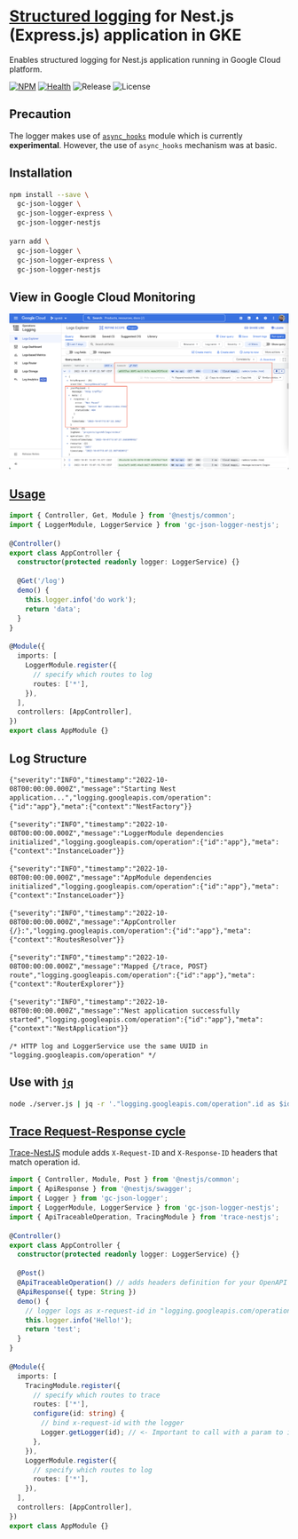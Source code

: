 # [Structured logging](https://cloud.google.com/logging/docs/structured-logging) for Nest.js (Express.js) application in GKE

Enables structured logging for Nest.js application running in Google Cloud platform.

[![NPM](https://badgen.net/npm/v/gc-json-logger-nestjs)](https://www.npmjs.com/gc-json-logger-nestjs)
[![Health](https://coveralls.io/repos/github/igrek8/gc-json-logger-nestjs/badge.svg?branch=main)](https://coveralls.io/github/igrek8/gc-json-logger-nestjs?branch=main)
![Release](https://badgen.net/github/checks/igrek8/gc-json-logger-nestjs)
![License](https://badgen.net/github/license/igrek8/gc-json-logger-nestjs)

## Precaution

The logger makes use of [`async_hooks`](https://nodejs.org/api/async_hooks.html#async-hooks) module which is currently **experimental**. However, the use of `async_hooks` mechanism was at basic.

## Installation

```bash
npm install --save \
  gc-json-logger \
  gc-json-logger-express \
  gc-json-logger-nestjs

yarn add \
  gc-json-logger \
  gc-json-logger-express \
  gc-json-logger-nestjs
```

## View in Google Cloud Monitoring

![Google Cloud Monitoring](./docs/images/google-cloud-logging.png)

## [Usage](./demo)

```ts
import { Controller, Get, Module } from '@nestjs/common';
import { LoggerModule, LoggerService } from 'gc-json-logger-nestjs';

@Controller()
export class AppController {
  constructor(protected readonly logger: LoggerService) {}

  @Get('/log')
  demo() {
    this.logger.info('do work');
    return 'data';
  }
}

@Module({
  imports: [
    LoggerModule.register({
      // specify which routes to log
      routes: ['*'],
    }),
  ],
  controllers: [AppController],
})
export class AppModule {}
```

## Log Structure

```jsonc
{"severity":"INFO","timestamp":"2022-10-08T00:00:00.000Z","message":"Starting Nest application...","logging.googleapis.com/operation":{"id":"app"},"meta":{"context":"NestFactory"}}

{"severity":"INFO","timestamp":"2022-10-08T00:00:00.000Z","message":"LoggerModule dependencies initialized","logging.googleapis.com/operation":{"id":"app"},"meta":{"context":"InstanceLoader"}}

{"severity":"INFO","timestamp":"2022-10-08T00:00:00.000Z","message":"AppModule dependencies initialized","logging.googleapis.com/operation":{"id":"app"},"meta":{"context":"InstanceLoader"}}

{"severity":"INFO","timestamp":"2022-10-08T00:00:00.000Z","message":"AppController {/}:","logging.googleapis.com/operation":{"id":"app"},"meta":{"context":"RoutesResolver"}}

{"severity":"INFO","timestamp":"2022-10-08T00:00:00.000Z","message":"Mapped {/trace, POST} route","logging.googleapis.com/operation":{"id":"app"},"meta":{"context":"RouterExplorer"}}

{"severity":"INFO","timestamp":"2022-10-08T00:00:00.000Z","message":"Nest application successfully started","logging.googleapis.com/operation":{"id":"app"},"meta":{"context":"NestApplication"}}

/* HTTP log and LoggerService use the same UUID in "logging.googleapis.com/operation" */
```

## Use with [`jq`](https://github.com/stedolan/jq)

```bash
node ./server.js | jq -r '."logging.googleapis.com/operation".id as $id | { timestamp, severity, $id, message } | join(" ")'
```

## [Trace Request-Response cycle](https://github.com/igrek8/trace-nestjs#openapi)

[Trace-NestJS](https://github.com/igrek8/trace-nestjs) module adds `X-Request-ID` and `X-Response-ID` headers that match operation id.

```ts
import { Controller, Module, Post } from '@nestjs/common';
import { ApiResponse } from '@nestjs/swagger';
import { Logger } from 'gc-json-logger';
import { LoggerModule, LoggerService } from 'gc-json-logger-nestjs';
import { ApiTraceableOperation, TracingModule } from 'trace-nestjs';

@Controller()
export class AppController {
  constructor(protected readonly logger: LoggerService) {}

  @Post()
  @ApiTraceableOperation() // adds headers definition for your OpenAPI
  @ApiResponse({ type: String })
  demo() {
    // logger logs as x-request-id in "logging.googleapis.com/operation"."id"
    this.logger.info('Hello!');
    return 'test';
  }
}

@Module({
  imports: [
    TracingModule.register({
      // specify which routes to trace
      routes: ['*'],
      configure(id: string) {
        // bind x-request-id with the logger
        Logger.getLogger(id); // <- Important to call with a param to init a context logger
      },
    }),
    LoggerModule.register({
      // specify which routes to log
      routes: ['*'],
    }),
  ],
  controllers: [AppController],
})
export class AppModule {}
```
